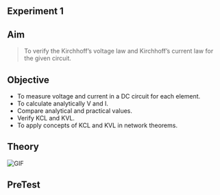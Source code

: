 
## Experiment 1
## Aim 
>To verify the Kirchhoff’s voltage law and Kirchhoff’s current law for the given circuit.

## Objective
* To measure voltage and current in a DC circuit for each element.
* To calculate analytically V and I.
* Compare analytical and practical values.
* Verify KCL and KVL.
* To apply concepts of KCL and KVL in network theorems.
## Theory

<img height="" alt="GIF" src="./theoryimage/exp1Theroy.gif" />

## PreTest
